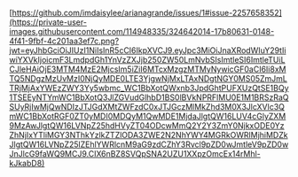 [https://github.com/imdaisylee/arianagrande/issues/1#issue-2257658352](https://private-user-images.githubusercontent.com/114948335/324642014-17b80631-0148-4f41-9fbf-4c201aa3ef7c.png?jwt=eyJhbGciOiJIUzI1NiIsInR5cCI6IkpXVCJ9.eyJpc3MiOiJnaXRodWIuY29tIiwiYXVkIjoicmF3LmdpdGh1YnVzZXJjb250ZW50LmNvbSIsImtleSI6ImtleTUiLCJleHAiOjE3MTM4MzE2MjcsIm5iZiI6MTcxMzgzMTMyNywicGF0aCI6Ii8xMTQ5NDgzMzUvMzI0NjQyMDE0LTE3YjgwNjMxLTAxNDgtNGY0MS05ZmJmLTRjMjAxYWEzZWY3Yy5wbmc_WC1BbXotQWxnb3JpdGhtPUFXUzQtSE1BQy1TSEEyNTYmWC1BbXotQ3JlZGVudGlhbD1BS0lBVkNPRFlMU0E1M1BRSzRaQSUyRjIwMjQwNDIzJTJGdXMtZWFzdC0xJTJGczMlMkZhd3M0X3JlcXVlc3QmWC1BbXotRGF0ZT0yMDI0MDQyM1QwMDE1MjdaJlgtQW16LUV4cGlyZXM9MzAwJlgtQW16LVNpZ25hdHVyZT04ODcwMmQ2Y2Y3ZmY0NjkxODE0YzZhNjIxYTliMGY3NThkYzlkZTZlODA3ZWE2N2NhYWY4MGRkOWRlMjhiMDZkJlgtQW16LVNpZ25lZEhlYWRlcnM9aG9zdCZhY3Rvcl9pZD0wJmtleV9pZD0wJnJlcG9faWQ9MCJ9.CIX6nBZ8SVQpSNA2UZU1XXpzOmcEx14rMhl-kJkabD8)
